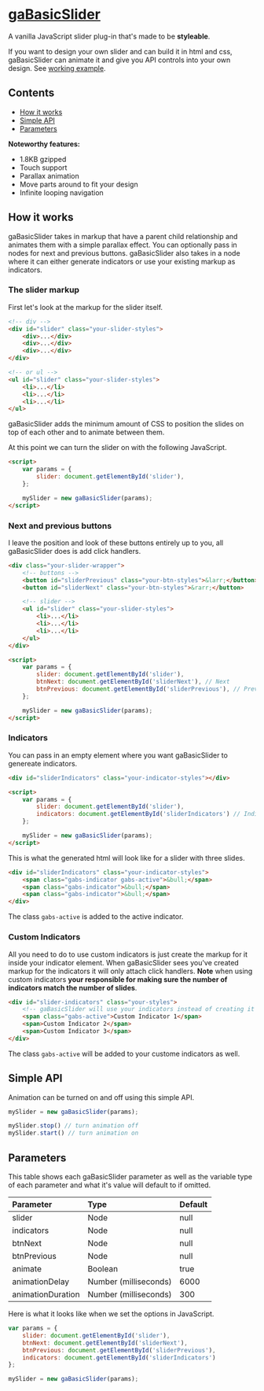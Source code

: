 # [gaBasicSlider](http://gregartist.github.io/ga-basic-slider/)
A vanilla JavaScript slider plug-in that's made to be **styleable**.

If you want to design your own slider and can build it in html and css, gaBasicSlider can animate it and give you API controls into your own design. See [working example](http://gregartist.github.io/ga-basic-slider/).


## Contents
- [How it works](#how-it-works)
- [Simple API](#simple-api)
- [Parameters](#parameters)

**Noteworthy features:**

- 1.8KB gzipped
- Touch support
- Parallax animation
- Move parts around to fit your design
- Infinite looping navigation

## How it works

gaBasicSlider takes in markup that have a parent child relationship and animates them with a simple parallax effect. You can optionally pass in nodes for next and previous buttons. gaBasicSlider also takes in a node where it can either generate indicators or use your existing markup as indicators.

### The slider markup

First let's look at the markup for the slider itself.

```html
<!-- div -->
<div id="slider" class="your-slider-styles">
    <div>...</div>
    <div>...</div>
    <div>...</div>
</div>

<!-- or ul -->
<ul id="slider" class="your-slider-styles">
    <li>...</li>
    <li>...</li>
    <li>...</li>
</ul>
```

gaBasicSlider adds the minimum amount of CSS to position the slides on top of each other and to animate between them.

At this point we can turn the slider on with the following JavaScript.

```html
<script>
    var params = {
        slider: document.getElementById('slider'),
    };

    mySlider = new gaBasicSlider(params);
</script>
```

### Next and previous buttons

 I leave the position and look of these buttons entirely up to you, all gaBasicSlider does is add click handlers.

```html
<div class="your-slider-wrapper">
    <!-- buttons -->
    <button id="sliderPrevious" class="your-btn-styles">&larr;</button>
    <button id="sliderNext" class="your-btn-styles">&rarr;</button>

    <!-- slider -->
    <ul id="slider" class="your-slider-styles">
        <li>...</li>
        <li>...</li>
        <li>...</li>
    </ul>
</div>

<script>
    var params = {
        slider: document.getElementById('slider'),
        btnNext: document.getElementById('sliderNext'), // Next
        btnPrevious: document.getElementById('sliderPrevious'), // Previous
    };

    mySlider = new gaBasicSlider(params);
</script>
```

### Indicators

You can pass in an empty element where you want gaBasicSlider to genereate indicators.

```html
<div id="sliderIndicators" class="your-indicator-styles"></div>

<script>
    var params = {
        slider: document.getElementById('slider'),
        indicators: document.getElementById('sliderIndicators') // Indicators
    };

    mySlider = new gaBasicSlider(params);
</script>
```

This is what the generated html will look like for a slider with three slides.

```html
<div id="sliderIndicators" class="your-indicator-styles">
    <span class="gabs-indicator gabs-active">&bull;</span> 
    <span class="gabs-indicator">&bull;</span>
    <span class="gabs-indicator">&bull;</span>
</div>
```

The class `gabs-active` is added to the active indicator.

### Custom Indicators

All you need to do to use custom indicators is just create the markup for it inside your indicator element. When gaBasicSlider sees you've created markup for the indicators it will only attach click handlers. **Note** when using custom indicators **your responsible for making sure the number of indicators match the number of slides**.

```html
<div id="slider-indicators" class="your-styles">
    <!-- gaBasicSlider will use your indicators instead of creating it's own -->
    <span class="gabs-active">Custom Indicator 1</span>
    <span>Custom Indicator 2</span>
    <span>Custom Indicator 3</span>
</div>
```

The class `gabs-active` will be added to your custome indicators as well.

## Simple API

Animation can be turned on and off using this simple API.

```javascript
mySlider = new gaBasicSlider(params);

mySlider.stop() // turn animation off
mySlider.start() // turn animation on
```

## Parameters

This table shows each gaBasicSlider parameter as well as the variable type of each parameter and what it's value will default to if omitted.

| Parameter                | Type                  | Default       |
| :----------------------- |:--------------------- | :------------ |
| slider                   | Node                  | null          |
| indicators               | Node                  | null          |
| btnNext                  | Node                  | null          |
| btnPrevious              | Node                  | null          |
| animate                  | Boolean               | true          |
| animationDelay           | Number (milliseconds) | 6000          |
| animationDuration        | Number (milliseconds) | 300           |

Here is what it looks like when we set the options in JavaScript.

```javascript
var params = {
    slider: document.getElementById('slider'),
    btnNext: document.getElementById('sliderNext'),
    btnPrevious: document.getElementById('sliderPrevious'),
    indicators: document.getElementById('sliderIndicators')
};

mySlider = new gaBasicSlider(params);
```
